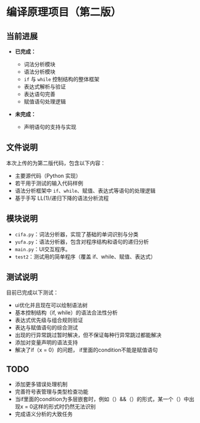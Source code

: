 # 编译原理项目（第二版）

## 当前进展

- **已完成：**
  - 词法分析模块
  - 语法分析模块
  - `if` 与 `while` 控制结构的整体框架
  - 表达式解析与验证
  - 表达语句完善
  - 赋值语句处理逻辑

- **未完成：**
  - 声明语句的支持与实现

## 文件说明

本次上传的为第二版代码，包含以下内容：

- 主要源代码（Python 实现）
- 若干用于测试的输入代码样例
- 语法分析框架中 `if`、`while`、赋值、表达式等语句的处理逻辑
- 基于手写 LL(1)/递归下降的语法分析流程

## 模块说明

- `cifa.py`：词法分析器，实现了基础的单词识别与分类
- `yufa.py`：语法分析器，包含对程序结构和语句的递归分析
- `main.py`：UI交互程序。
- `test2`：测试用的简单程序（覆盖 if、while、赋值、表达式）

## 测试说明

目前已完成以下测试：

- ui优化并且现在可以绘制语法树
- 基本控制结构（if, while）的语法合法性分析
- 表达式优先级与组合规则验证
- 表达与赋值语句的综合测试
- 出现的行异常跳过暂时解决，但不保证每种行异常跳过都能解决
- 添加对变量声明的语法支持
- 解决了if（x = 0）的问题， if里面的condition不能是赋值语句
## TODO

- 添加更多错误处理机制
- 完善符号表管理与类型检查功能
- 当if里面的condition为多层嵌套时，例如（）&&（）的形式，某一个（）中出现x = 0这样的形式时仍然无法识别
- 完成语义分析的大致任务